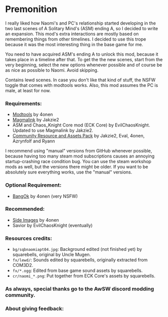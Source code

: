 # Premonition
I really liked how Naomi's and PC's relationship started developing in the two last scenes of A Solitary Mind's (ASM) ending A, so I decided to write an expansion. This mod's extra interactions are mostly based on remembering things from other timelines. I decided to use this trope because it was the most interesting thing in the base game for me.

You need to have acquired ASM's ending A to unlock this mod, because it takes place in a timeline after that. To get the the new scenes, start from the very beginning, select the new options whenever possible and of course be as nice as possible to Naomi. Avoid skipping.

Contains lewd scenes. In case you don't like that kind of stuff, the NSFW toggle that comes with modtools works. Also, this mod assumes the PC is male, at least for now.
 
### Requirements:
 + [Modtools](https://github.com/4onen/AWSW-Modtools) by 4onen
 + [Magmalink](https://gitlab.com/jakzie2/awsw-magmalink) by Jakzie2 
 + ASM and Chaos_Knight Core mod (ECK Core) by EvilChaosKnight. Updated to use Magmalink by Jakzie2.
 + [Community Resource and Assets Pack](https://gitlab.com/jakzie2/awsw-crap) by Jakzie2, Eval, 4onen, Azrynfolf and Ryann
 
 I recommend using "manual" versions from GitHub whenever possible, because having too many steam mod subscriptions causes an annoying startup-crashing race condition bug. You can use the steam workshop mods as well, but the versions there might be older. If you want to be absolutely sure everything works, use the "manual" versions.
 
 ### Optional Requirement:
 + [BangOk](https://github.com/4onenm/AwSW-Bangok) by 4onen (very NSFW)
 
### Recommended:
 + [Side Images](https://github.com/4onen/AwSW-Side-Images) by 4onen
 + Savior by EvilChaosKnight (eventually)
 
### Resources credits:
+ `bg/sqbnaomiapt04.jpg`: Background edited (not finished yet) by squarebells, original by Uncle Mugen.
+ `fx/lewd/`: Sounds edited by squarebells, originally extracted from COM3D2.
+ `fx/*.ogg`: Edited from base game sound assets by squarebells.
+ `cr/naomi_*.png`: Put together from ECK Core's assets by squarebells.

### As always, special thanks go to the AwSW discord modding community.

### About giving feedback:

